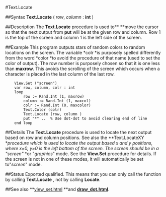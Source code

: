 
#Text.Locate

##Syntax
**Text.Locate** ( *row*, *column* : **int** )



##Description
The **Text.Locate** procedure is used to** **move the cursor so that the next output from **put** will be at the given row and column. Row 1 is the top of the screen and column 1 is the left side of the screen.



##Example
This program outputs stars of random colors to random locations on the screen. The variable *colr *is purposely spelled differently from the word *color *to avoid the procedure of that name (used to set the color of output). The row number is purposely chosen so that it is one less than **maxrow**. This avoids the scrolling of the screen which occurs when a character is placed in the last column of the last row.


        View.Set ("screen")
        var row, column, colr : int
        loop
            row := Rand.Int (1, maxrow)
            column := Rand.Int (1, maxcol)
            colr := Rand.Int (0, maxcolor)
            Text.Color (colr)
            Text.Locate (row, column )
            put "*" ..  % Use dot-dot to avoid clearing end of line
        end loop
##Details
The **Text.Locate** procedure is used to locate the next output based on row and column positions. See also the **Text.LocateXY **procedure which is used to locate the output based x and y positions, where x=0, y=0 is the left bottom of the screen.
The screen should be in a "*screen*"* *or "*graphics*" mode. See the **View.Set** procedure for details. If the screen is not in one of these modes, it will automatically be set to"*screen*" mode.



##Status
Exported qualified.
This means that you can only call the function by calling **Text.Locate** , not by calling **Locate**.



##See also
**[view_set.html](View.Set) **and **[draw_dot.html](Draw.Dot)**.



